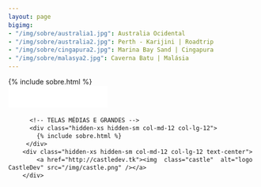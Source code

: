 ```yaml
---
layout: page
bigimg:
- "/img/sobre/australia1.jpg": Australia Ocidental
- "/img/sobre/australia2.jpg": Perth - Karijini | Roadtrip
- "/img/sobre/cingapura2.jpg": Marina Bay Sand | Cingapura
- "/img/sobre/malasya2.jpg": Caverna Batu | Malásia
---
```


<section id="sobre">
          <!-- TELAS PEQUENAS -->
          <div class="col-xs-12 col-sm-12 text-center hidden-md hidden-lg" style="text-align:left;">
            {% include sobre.html %}
          </div>
          <div class="col-xs-12 col-sm-12 text-center hidden-md hidden-lg text-center">
          <a href="http://castledev.tk"><img  class="castle"  alt="logo CastleDev" src="/img/castle.png" /></a>
          </div>

          <!-- TELAS MÉDIAS E GRANDES -->
          <div class="hidden-xs hidden-sm col-md-12 col-lg-12">
            {% include sobre.html %}
         </div>
        <div class="hidden-xs hidden-sm col-md-12 col-lg-12 text-center">
            <a href="http://castledev.tk"><img  class="castle"  alt="logo CastleDev" src="/img/castle.png" /></a>
        </div>
</section>
                
